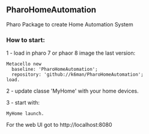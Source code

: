 ## PharoHomeAutomation

Pharo Package to create Home Automation System

### How to start:

1 - load in pharo 7 or phaor 8 image the last version:

```smalltalk
Metacello new
  baseline: 'PharoHomeAutomation';
  repository: 'github://k6man/PharoHomeAutomation';
load.

```

2 - update classe 'MyHome' with your home devices.

3 - start with:

```
MyHome launch.
```

For the web UI got to http://localhost:8080


